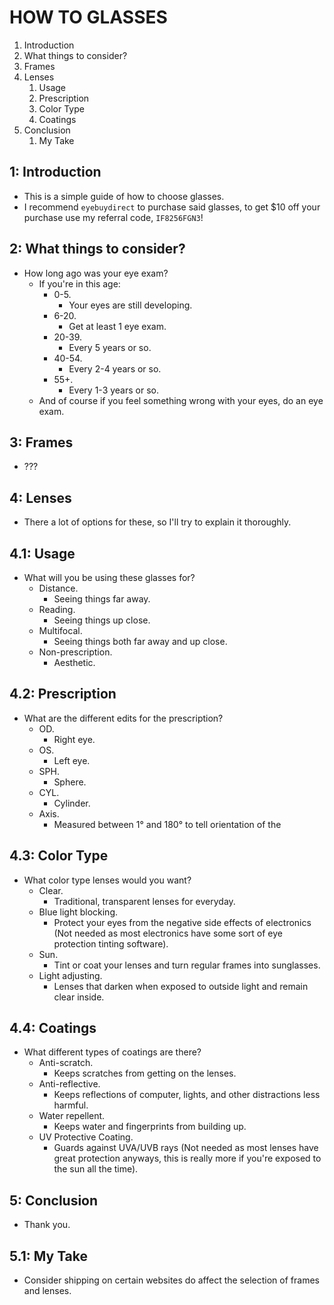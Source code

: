 # HOW TO GLASSES

1. Introduction
2. What things to consider?
3. Frames
4. Lenses
   1. Usage
   2. Prescription
   3. Color Type
   4. Coatings
5. Conclusion
   1. My Take

## 1: Introduction

- This is a simple guide of how to choose glasses.
- I recommend `eyebuydirect` to purchase said glasses, to get $10 off your purchase use my referral code, `IF8256FGN3`!

## 2: What things to consider?

- How long ago was your eye exam?
  - If you're in this age:
    - 0-5.
      - Your eyes are still developing.
    - 6-20.
      - Get at least 1 eye exam.
    - 20-39.
      - Every 5 years or so.
    - 40-54.
      - Every 2-4 years or so.
    - 55+.
      - Every 1-3 years or so.
  - And of course if you feel something wrong with your eyes, do an eye exam.

## 3: Frames

- ???

## 4: Lenses

- There a lot of options for these, so I'll try to explain it thoroughly.

## 4.1: Usage

- What will you be using these glasses for?
  - Distance.
    - Seeing things far away.
  - Reading.
    - Seeing things up close.
  - Multifocal.
    - Seeing things both far away and up close.
  - Non-prescription.
    - Aesthetic.

## 4.2: Prescription

- What are the different edits for the prescription?
  - OD.
    - Right eye.
  - OS.
    - Left eye.
  - SPH.
    - Sphere.
  - CYL.
    - Cylinder.
  - Axis.
    - Measured between 1° and 180° to tell orientation of the 

## 4.3: Color Type

- What color type lenses would you want?
  - Clear.
    - Traditional, transparent lenses for everyday.
  - Blue light blocking.
    - Protect your eyes from the negative side effects of electronics (Not needed as most electronics have some sort of eye protection tinting software).
  - Sun.
    - Tint or coat your lenses and turn regular frames into sunglasses.
  - Light adjusting.
    - Lenses that darken when exposed to outside light and remain clear inside.

## 4.4: Coatings

- What different types of coatings are there?
  - Anti-scratch.
    - Keeps scratches from getting on the lenses.
  - Anti-reflective.
    - Keeps reflections of computer, lights, and other distractions less harmful.
  - Water repellent.
    - Keeps water and fingerprints from building up.
  - UV Protective Coating.
    - Guards against UVA/UVB rays (Not needed as most lenses have great protection anyways, this is really more if you're exposed to the sun all the time).

## 5: Conclusion

- Thank you.

## 5.1: My Take

- Consider shipping on certain websites do affect the selection of frames and lenses.